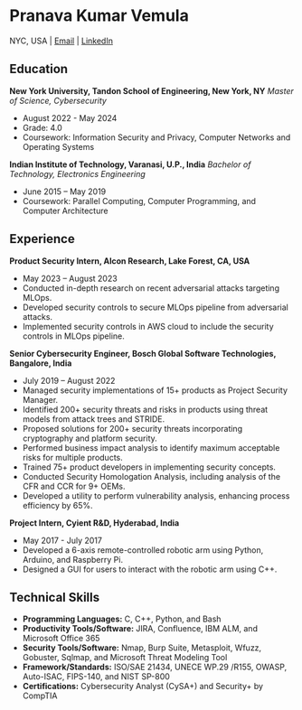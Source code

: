 # Pranava Kumar Vemula

NYC, USA | [Email](mailto:pv2160@nyu.edu) | [LinkedIn](https://www.linkedin.com/in/pranava-kumar-v/)

## Education

**New York University, Tandon School of Engineering, New York, NY**
*Master of Science, Cybersecurity*
- August 2022 - May 2024
- Grade: 4.0
- Coursework: Information Security and Privacy, Computer Networks and Operating Systems

**Indian Institute of Technology, Varanasi, U.P., India**
*Bachelor of Technology, Electronics Engineering*
- June 2015 – May 2019
- Coursework: Parallel Computing, Computer Programming, and Computer Architecture

## Experience

**Product Security Intern, Alcon Research, Lake Forest, CA, USA**
- May 2023 – August 2023
- Conducted in-depth research on recent adversarial attacks targeting MLOps.
- Developed security controls to secure MLOps pipeline from adversarial attacks.
- Implemented security controls in AWS cloud to include the security controls in MLOps pipeline.

**Senior Cybersecurity Engineer, Bosch Global Software Technologies, Bangalore, India**
- July 2019 – August 2022
- Managed security implementations of 15+ products as Project Security Manager.
- Identified 200+ security threats and risks in products using threat models from attack trees and STRIDE.
- Proposed solutions for 200+ security threats incorporating cryptography and platform security.
- Performed business impact analysis to identify maximum acceptable risks for multiple products.
- Trained 75+ product developers in implementing security concepts.
- Conducted Security Homologation Analysis, including analysis of the CFR and CCR for 9+ OEMs.
- Developed a utility to perform vulnerability analysis, enhancing process efficiency by 65%.

**Project Intern, Cyient R&D, Hyderabad, India**
- May 2017 - July 2017
- Developed a 6-axis remote-controlled robotic arm using Python, Arduino, and Raspberry Pi.
- Designed a GUI for users to interact with the robotic arm using C++.

## Technical Skills

- **Programming Languages:** C, C++, Python, and Bash
- **Productivity Tools/Software:** JIRA, Confluence, IBM ALM, and Microsoft Office 365
- **Security Tools/Software:** Nmap, Burp Suite, Metasploit, Wfuzz, Gobuster, Sqlmap, and Microsoft Threat Modeling Tool
- **Framework/Standards:** ISO/SAE 21434, UNECE WP.29 /R155, OWASP, Auto-ISAC, FIPS-140, and NIST SP-800
- **Certifications:** Cybersecurity Analyst (CySA+) and Security+ by CompTIA


<!--
**Rana-KV/Rana-KV** is a ✨ _special_ ✨ repository because its `README.md` (this file) appears on your GitHub profile.

Here are some ideas to get you started:

- 🔭 I’m currently working on ...
- 🌱 I’m currently learning ...
- 👯 I’m looking to collaborate on ...
- 🤔 I’m looking for help with ...
- 💬 Ask me about ...
- 📫 How to reach me: ...
- 😄 Pronouns: ...
- ⚡ Fun fact: ...
-->
